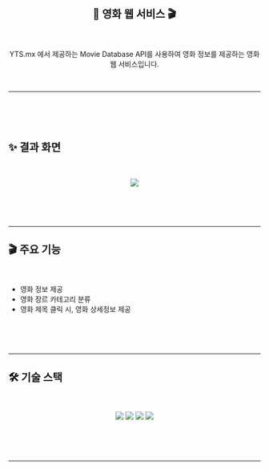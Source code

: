 <br /><br /><br />

<h2 align="middle">🎥 영화 웹 서비스 🎬<br/></h2>
<br />
<p align="middle">YTS.mx 에서 제공하는 Movie Database API를 사용하여 영화 정보를 제공하는 영화 웹 서비스입니다.</p>
<br />

---

<br /><br /><br />

## ✨ 결과 화면

<br/>

<p align="center">
<img src="https://user-images.githubusercontent.com/81960250/175765785-744e2624-34f7-4f90-9d43-99449eccbff7.gif" />
</p>

<br /><br /><br />

---

## 🎬 주요 기능

<br/>

- 영화 정보 제공
- 영화 장르 카테고리 분류
- 영화 제목 클릭 시, 영화 상세정보 제공

<br /><br /><br />

---

## 🛠 기술 스택

<br/>

<p align="middle">
  <img src="https://img.shields.io/badge/html-E34F26?style=for-the-badge&logo=html5&logoColor=white" />
  <img src="https://img.shields.io/badge/css-1572B6?style=for-the-badge&logo=css3&logoColor=white" />
  <img src="https://img.shields.io/badge/javascript-F7DF1E?style=for-the-badge&logo=javascript&logoColor=white" />
  <img src="https://img.shields.io/badge/react-61DAFB?style=for-the-badge&logo=react&logoColor=black">
</p>

<br /><br /><br />

---
